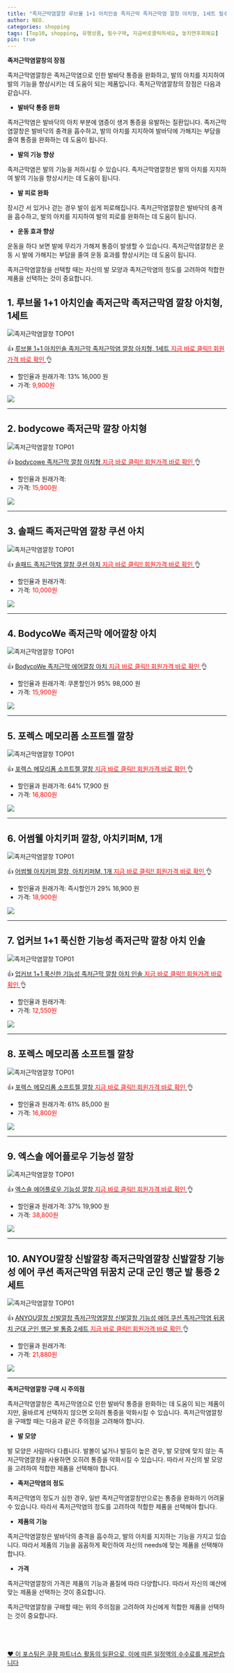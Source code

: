 ```yaml
---
title: "족저근막염깔창 루브몰 1+1 아치인솔 족저근막 족저근막염 깔창 아치형, 1세트 필수 필요 추천 제품 비교 최저 가격 비교 장점 구매 후기 구매평"
author: NEO.
categories: shopping
tags: [Top10, shopping, 유행상품, 필수구매, 지금바로클릭하세요, 놓치면후회해요]
pin: true
---
```

**족저근막염깔창의 장점**

족저근막염깔창은 족저근막염으로 인한 발바닥 통증을 완화하고, 발의 아치를 지지하여 발의 기능을 향상시키는 데 도움이 되는 제품입니다. 족저근막염깔창의 장점은 다음과 같습니다.

* **발바닥 통증 완화**

족저근막염은 발바닥의 아치 부분에 염증이 생겨 통증을 유발하는 질환입니다. 족저근막염깔창은 발바닥의 충격을 흡수하고, 발의 아치를 지지하여 발바닥에 가해지는 부담을 줄여 통증을 완화하는 데 도움이 됩니다.

* **발의 기능 향상**

족저근막염은 발의 기능을 저하시킬 수 있습니다. 족저근막염깔창은 발의 아치를 지지하여 발의 기능을 향상시키는 데 도움이 됩니다.

* **발 피로 완화**

장시간 서 있거나 걷는 경우 발이 쉽게 피로해집니다. 족저근막염깔창은 발바닥의 충격을 흡수하고, 발의 아치를 지지하여 발의 피로를 완화하는 데 도움이 됩니다.

* **운동 효과 향상**

운동을 하다 보면 발에 무리가 가해져 통증이 발생할 수 있습니다. 족저근막염깔창은 운동 시 발에 가해지는 부담을 줄여 운동 효과를 향상시키는 데 도움이 됩니다.

족저근막염깔창을 선택할 때는 자신의 발 모양과 족저근막염의 정도를 고려하여 적합한 제품을 선택하는 것이 중요합니다.

   

## 1. 루브몰 1+1 아치인솔 족저근막 족저근막염 깔창 아치형, 1세트

![족저근막염깔창 TOP01](https://thumbnail6.coupangcdn.com/thumbnails/remote/490x490ex/image/vendor_inventory/431c/141ac49c2e30406299c6b5a31c0446bd7fb899d7d8512e978be0ac93dd08.jpg)


👍 [루브몰 1+1 아치인솔 족저근막 족저근막염 깔창 아치형, 1세트 <font color=red> 지금 바로 클릭!! 회원가격 바로 확인 </font> ](https://link.coupang.com/re/AFFSDP?lptag=AF3617701&subid=GithubCoopas&pageKey=7656161696&traceid=V0-153&itemId=20384429756&vendorItemId=87467544165) 👌 


- 할인율과 원래가격: 13%  16,000   원
- 가격: <span style='color:red'>9,900원</span>

[![](/discount_price.png)](https://link.coupang.com/re/AFFSDP?lptag=AF3617701&subid=GithubCoopas&pageKey=7656161696&traceid=V0-153&itemId=20384429756&vendorItemId=87467544165)

---


   

## 2. bodycowe 족저근막 깔창 아치형

![족저근막염깔창 TOP01](https://thumbnail10.coupangcdn.com/thumbnails/remote/490x490ex/image/vendor_inventory/6f14/f473cb0e06170ad32596c9194a531bf59962f87ede6e521450553ee7597e.png)


👍 [bodycowe 족저근막 깔창 아치형 <font color=red> 지금 바로 클릭!! 회원가격 바로 확인 </font> ](https://link.coupang.com/re/AFFSDP?lptag=AF3617701&subid=GithubCoopas&pageKey=7602350448&traceid=V0-153&itemId=20113976152&vendorItemId=86589513801) 👌 


- 할인율과 원래가격: 
- 가격: <span style='color:red'>15,900원</span>

[![](/discount_price.png)](https://link.coupang.com/re/AFFSDP?lptag=AF3617701&subid=GithubCoopas&pageKey=7602350448&traceid=V0-153&itemId=20113976152&vendorItemId=86589513801)

---


   

## 3. 솔패드 족저근막염 깔창 쿠션 아치

![족저근막염깔창 TOP01](https://thumbnail7.coupangcdn.com/thumbnails/remote/490x490ex/image/vendor_inventory/a40a/6fcaadc9b59b7faec16a45d981f643e92854708c9b3fe23de131039f3570.jpg)


👍 [솔패드 족저근막염 깔창 쿠션 아치 <font color=red> 지금 바로 클릭!! 회원가격 바로 확인 </font> ](https://link.coupang.com/re/AFFSDP?lptag=AF3617701&subid=GithubCoopas&pageKey=7721759096&traceid=V0-153&itemId=20725691592&vendorItemId=87796268725) 👌 


- 할인율과 원래가격: 
- 가격: <span style='color:red'>10,000원</span>

[![](/discount_price.png)](https://link.coupang.com/re/AFFSDP?lptag=AF3617701&subid=GithubCoopas&pageKey=7721759096&traceid=V0-153&itemId=20725691592&vendorItemId=87796268725)

---


   

## 4. BodycoWe 족저근막 에어깔창 아치

![족저근막염깔창 TOP01](https://thumbnail6.coupangcdn.com/thumbnails/remote/490x490ex/image/vendor_inventory/79ca/a7a4a8fb48ec82f3431ed3ca665ce6824e3f5526469facb3b62e14d27734.png)


👍 [BodycoWe 족저근막 에어깔창 아치 <font color=red> 지금 바로 클릭!! 회원가격 바로 확인 </font> ](https://link.coupang.com/re/AFFSDP?lptag=AF3617701&subid=GithubCoopas&pageKey=7550008903&traceid=V0-153&itemId=19479682692&vendorItemId=86589778961) 👌 


- 할인율과 원래가격: 쿠폰할인가 95%  98,000   원
- 가격: <span style='color:red'>15,900원</span>

[![](/discount_price.png)](https://link.coupang.com/re/AFFSDP?lptag=AF3617701&subid=GithubCoopas&pageKey=7550008903&traceid=V0-153&itemId=19479682692&vendorItemId=86589778961)

---


   

## 5. 포렉스 메모리폼 소프트젤 깔창

![족저근막염깔창 TOP01](https://thumbnail8.coupangcdn.com/thumbnails/remote/490x490ex/image/retail/images/6003947478340719-e6fcdd16-485e-42c9-a4a9-34c65e5726e6.jpg)


👍 [포렉스 메모리폼 소프트젤 깔창 <font color=red> 지금 바로 클릭!! 회원가격 바로 확인 </font> ](https://link.coupang.com/re/AFFSDP?lptag=AF3617701&subid=GithubCoopas&pageKey=183741239&traceid=V0-153&itemId=526147104&vendorItemId=4365828789) 👌 


- 할인율과 원래가격: 64%  17,900   원
- 가격: <span style='color:red'>16,800원</span>

[![](/discount_price.png)](https://link.coupang.com/re/AFFSDP?lptag=AF3617701&subid=GithubCoopas&pageKey=183741239&traceid=V0-153&itemId=526147104&vendorItemId=4365828789)

---


   

## 6. 어썸웰 아치키퍼 깔창, 아치키퍼M, 1개

![족저근막염깔창 TOP01](https://thumbnail8.coupangcdn.com/thumbnails/remote/490x490ex/image/vendor_inventory/4bb1/a6e9563b67050255454ab619ae8343e71ffc71242cc833fcf799d0c09b22.png)


👍 [어썸웰 아치키퍼 깔창, 아치키퍼M, 1개 <font color=red> 지금 바로 클릭!! 회원가격 바로 확인 </font> ](https://link.coupang.com/re/AFFSDP?lptag=AF3617701&subid=GithubCoopas&pageKey=7172950129&traceid=V0-153&itemId=18075218945&vendorItemId=85228320988) 👌 


- 할인율과 원래가격: 즉시할인가 29%  16,900   원
- 가격: <span style='color:red'>18,900원</span>

[![](/discount_price.png)](https://link.coupang.com/re/AFFSDP?lptag=AF3617701&subid=GithubCoopas&pageKey=7172950129&traceid=V0-153&itemId=18075218945&vendorItemId=85228320988)

---


   

## 7. 업커브 1+1 푹신한 기능성 족저근막 깔창 아치 인솔

![족저근막염깔창 TOP01](https://thumbnail6.coupangcdn.com/thumbnails/remote/490x490ex/image/vendor_inventory/66d9/cabc231298a2007c07a527c8f4ba393f5a8cba104d01ef501acba226a003.jpg)


👍 [업커브 1+1 푹신한 기능성 족저근막 깔창 아치 인솔 <font color=red> 지금 바로 클릭!! 회원가격 바로 확인 </font> ](https://link.coupang.com/re/AFFSDP?lptag=AF3617701&subid=GithubCoopas&pageKey=7725908894&traceid=V0-153&itemId=20747463440&vendorItemId=87817818113) 👌 


- 할인율과 원래가격: 
- 가격: <span style='color:red'>12,550원</span>

[![](/discount_price.png)](https://link.coupang.com/re/AFFSDP?lptag=AF3617701&subid=GithubCoopas&pageKey=7725908894&traceid=V0-153&itemId=20747463440&vendorItemId=87817818113)

---


   

## 8. 포렉스 메모리폼 소프트젤 깔창

![족저근막염깔창 TOP01](https://thumbnail8.coupangcdn.com/thumbnails/remote/490x490ex/image/retail/images/6003947478340719-e6fcdd16-485e-42c9-a4a9-34c65e5726e6.jpg)


👍 [포렉스 메모리폼 소프트젤 깔창 <font color=red> 지금 바로 클릭!! 회원가격 바로 확인 </font> ](https://link.coupang.com/re/AFFSDP?lptag=AF3617701&subid=GithubCoopas&pageKey=183741239&traceid=V0-153&itemId=526147104&vendorItemId=4365828789) 👌 


- 할인율과 원래가격: 61%  85,000   원
- 가격: <span style='color:red'>16,800원</span>

[![](/discount_price.png)](https://link.coupang.com/re/AFFSDP?lptag=AF3617701&subid=GithubCoopas&pageKey=183741239&traceid=V0-153&itemId=526147104&vendorItemId=4365828789)

---


   

## 9. 엑스솔 에어플로우 기능성 깔창

![족저근막염깔창 TOP01](https://thumbnail8.coupangcdn.com/thumbnails/remote/490x490ex/image/vendor_inventory/f78b/01759a0d216644edafad75b45e93ef585b6a33a7cde4d8a191300573faea.jpg)


👍 [엑스솔 에어플로우 기능성 깔창 <font color=red> 지금 바로 클릭!! 회원가격 바로 확인 </font> ](https://link.coupang.com/re/AFFSDP?lptag=AF3617701&subid=GithubCoopas&pageKey=7516499848&traceid=V0-153&itemId=14368450679&vendorItemId=85882551574) 👌 


- 할인율과 원래가격: 37%  19,900   원
- 가격: <span style='color:red'>38,800원</span>

[![](/discount_price.png)](https://link.coupang.com/re/AFFSDP?lptag=AF3617701&subid=GithubCoopas&pageKey=7516499848&traceid=V0-153&itemId=14368450679&vendorItemId=85882551574)

---


   

## 10. ANYOU깔창 신발깔창 족저근막염깔창 신발깔창 기능성 에어 쿠션 족저근막염 뒤꿈치 군대 군인 행군 발 통증 2세트

![족저근막염깔창 TOP01](https://thumbnail6.coupangcdn.com/thumbnails/remote/490x490ex/image/vendor_inventory/5e40/388365cc673f6a89180f072fadaa4ab0db98cd225ce0ff2c0a95a5f4b01f.jpeg)


👍 [ANYOU깔창 신발깔창 족저근막염깔창 신발깔창 기능성 에어 쿠션 족저근막염 뒤꿈치 군대 군인 행군 발 통증 2세트 <font color=red> 지금 바로 클릭!! 회원가격 바로 확인 </font> ](https://link.coupang.com/re/AFFSDP?lptag=AF3617701&subid=GithubCoopas&pageKey=7236881246&traceid=V0-153&itemId=18377680541&vendorItemId=86272966347) 👌 


- 할인율과 원래가격: 
- 가격: <span style='color:red'>21,880원</span>

[![](/discount_price.png)](https://link.coupang.com/re/AFFSDP?lptag=AF3617701&subid=GithubCoopas&pageKey=7236881246&traceid=V0-153&itemId=18377680541&vendorItemId=86272966347)

---
**족저근막염깔창 구매 시 주의점**

족저근막염깔창은 족저근막염으로 인한 발바닥 통증을 완화하는 데 도움이 되는 제품이지만, 올바르게 선택하지 않으면 오히려 통증을 악화시킬 수 있습니다. 족저근막염깔창을 구매할 때는 다음과 같은 주의점을 고려해야 합니다.

* **발 모양**

발 모양은 사람마다 다릅니다. 발볼이 넓거나 발등이 높은 경우, 발 모양에 맞지 않는 족저근막염깔창을 사용하면 오히려 통증을 악화시킬 수 있습니다. 따라서 자신의 발 모양을 고려하여 적합한 제품을 선택해야 합니다.

* **족저근막염의 정도**

족저근막염의 정도가 심한 경우, 일반 족저근막염깔창만으로는 통증을 완화하기 어려울 수 있습니다. 따라서 족저근막염의 정도를 고려하여 적합한 제품을 선택해야 합니다.

* **제품의 기능**

족저근막염깔창은 발바닥의 충격을 흡수하고, 발의 아치를 지지하는 기능을 가지고 있습니다. 따라서 제품의 기능을 꼼꼼하게 확인하여 자신의 needs에 맞는 제품을 선택해야 합니다.

* **가격**

족저근막염깔창의 가격은 제품의 기능과 품질에 따라 다양합니다. 따라서 자신의 예산에 맞는 제품을 선택하는 것이 중요합니다.

족저근막염깔창을 구매할 때는 위의 주의점을 고려하여 자신에게 적합한 제품을 선택하는 것이 중요합니다.<br><br><br><br><br> [ ❤  이 포스팅은 쿠팡 파트너스 활동의 일환으로, 이에 따른 일정액의 수수료를 제공받습니다](https://link.coupang.com/a/bcEFyh)